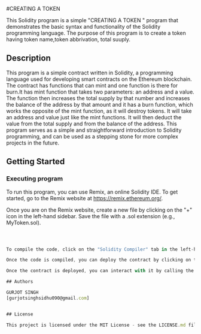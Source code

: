 #CREATING A TOKEN

This Solidity program is a simple "CREATING A TOKEN " program that demonstrates the basic syntax and functionality of the Solidity programming language. The purpose of this program is to create a token having token name,token abbrivation, total suuply.

## Description

This program is a simple contract written in Solidity, a programming language used for developing smart contracts on the Ethereum blockchain. The contract has  functions that can mint and one function is there for burn.It has mint function that takes two parameters: an address and a value. The function then increases the total supply by that number and increases the balance of the address by that amount and it has a burn function, which works the opposite of the mint function, as it will destroy tokens. It will take an address and value just like the mint functions. It will then deduct the value from the total supply and from the balance of the address. This program serves as a simple and straightforward introduction to Solidity programming, and can be used as a stepping stone for more complex projects in the future.

## Getting Started

### Executing program

To run this program, you can use Remix, an online Solidity IDE. To get started, go to the Remix website at https://remix.ethereum.org/.

Once you are on the Remix website, create a new file by clicking on the "+" icon in the left-hand sidebar. Save the file with a .sol extension (e.g., MyToken.sol). 

```javascript



To compile the code, click on the "Solidity Compiler" tab in the left-hand sidebar. Make sure the "Compiler" option is set to "0.8.4" (or another compatible version), and then click on the "Compile HelloWorld.sol" button.

Once the code is compiled, you can deploy the contract by clicking on the "Deploy & Run Transactions" tab in the left-hand sidebar. Select the "HelloWorld" contract from the dropdown menu, and then click on the "Deploy" button.

Once the contract is deployed, you can interact with it by calling the sayHello function. Click on the "HelloWorld" contract in the left-hand sidebar, and then click on the "sayHello" function. Finally, click on the "transact" button to execute the function and retrieve the "Hello World!" message.

## Authors

GURJOT SINGH  
[gurjotsinghsidhu090@gmail.com]


## License

This project is licensed under the MIT License - see the LICENSE.md file for details
